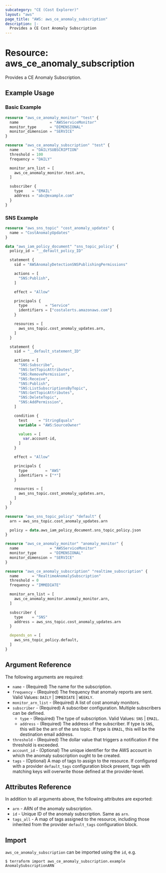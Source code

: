 ```yaml
---
subcategory: "CE (Cost Explorer)"
layout: "aws"
page_title: "AWS: aws_ce_anomaly_subscription"
description: |-
  Provides a CE Cost Anomaly Subscription
---
```


# Resource: aws_ce_anomaly_subscription

Provides a CE Anomaly Subscription.

## Example Usage

### Basic Example

```terraform
resource "aws_ce_anomaly_monitor" "test" {
  name              = "AWSServiceMonitor"
  monitor_type      = "DIMENSIONAL"
  monitor_dimension = "SERVICE"
}

resource "aws_ce_anomaly_subscription" "test" {
  name      = "DAILYSUBSCRIPTION"
  threshold = 100
  frequency = "DAILY"

  monitor_arn_list = [
    aws_ce_anomaly_monitor.test.arn,
  ]

  subscriber {
    type    = "EMAIL"
    address = "abc@example.com"
  }
}
```

### SNS Example

```terraform
resource "aws_sns_topic" "cost_anomaly_updates" {
  name = "CostAnomalyUpdates"
}

data "aws_iam_policy_document" "sns_topic_policy" {
  policy_id = "__default_policy_ID"

  statement {
    sid = "AWSAnomalyDetectionSNSPublishingPermissions"

    actions = [
      "SNS:Publish",
    ]

    effect = "Allow"

    principals {
      type        = "Service"
      identifiers = ["costalerts.amazonaws.com"]
    }

    resources = [
      aws_sns_topic.cost_anomaly_updates.arn,
    ]
  }

  statement {
    sid = "__default_statement_ID"

    actions = [
      "SNS:Subscribe",
      "SNS:SetTopicAttributes",
      "SNS:RemovePermission",
      "SNS:Receive",
      "SNS:Publish",
      "SNS:ListSubscriptionsByTopic",
      "SNS:GetTopicAttributes",
      "SNS:DeleteTopic",
      "SNS:AddPermission",
    ]

    condition {
      test     = "StringEquals"
      variable = "AWS:SourceOwner"

      values = [
        var.account-id,
      ]
    }

    effect = "Allow"

    principals {
      type        = "AWS"
      identifiers = ["*"]
    }

    resources = [
      aws_sns_topic.cost_anomaly_updates.arn,
    ]
  }
}

resource "aws_sns_topic_policy" "default" {
  arn = aws_sns_topic.cost_anomaly_updates.arn

  policy = data.aws_iam_policy_document.sns_topic_policy.json
}

resource "aws_ce_anomaly_monitor" "anomaly_monitor" {
  name              = "AWSServiceMonitor"
  monitor_type      = "DIMENSIONAL"
  monitor_dimension = "SERVICE"
}

resource "aws_ce_anomaly_subscription" "realtime_subscription" {
  name      = "RealtimeAnomalySubscription"
  threshold = 0
  frequency = "IMMEDIATE"

  monitor_arn_list = [
    aws_ce_anomaly_monitor.anomaly_monitor.arn,
  ]

  subscriber {
    type    = "SNS"
    address = aws_sns_topic.cost_anomaly_updates.arn
  }

  depends_on = [
    aws_sns_topic_policy.default,
  ]
}
```

## Argument Reference

The following arguments are required:

* `name` - (Required) The name for the subscription.
* `frequency` - (Required) The frequency that anomaly reports are sent. Valid Values: `DAILY` | `IMMEDIATE` | `WEEKLY`.
* `monitor_arn_list` - (Required) A list of cost anomaly monitors.
* `subscriber` - (Required) A subscriber configuration. Multiple subscribers can be defined.
    * `type` - (Required) The type of subscription. Valid Values: `SNS` | `EMAIL`.
    * `address` - (Required) The address of the subscriber. If type is `SNS`, this will be the arn of the sns topic. If type is `EMAIL`, this will be the destination email address.
* `threshold` - (Required) The dollar value that triggers a notification if the threshold is exceeded.
* `account_id` - (Optional) The unique identifier for the AWS account in which the anomaly subscription ought to be created.
* `tags` - (Optional) A map of tags to assign to the resource. If configured with a provider `default_tags` configuration block present, tags with matching keys will overwrite those defined at the provider-level.

## Attributes Reference

In addition to all arguments above, the following attributes are exported:

* `arn` - ARN of the anomaly subscription.
* `id` - Unique ID of the anomaly subscription. Same as `arn`.
* `tags_all` - A map of tags assigned to the resource, including those inherited from the provider `default_tags` configuration block.

## Import

`aws_ce_anomaly_subscription` can be imported using the `id`, e.g.

```
$ terraform import aws_ce_anomaly_subscription.example AnomalySubscriptionARN
```
